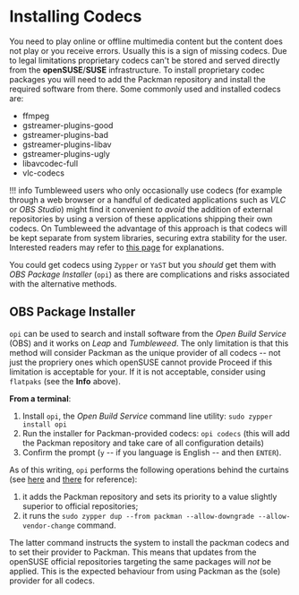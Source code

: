 # Installing Codecs 
You need to play online or offline multimedia content but the content does not play or you receive errors. Usually this is a sign of missing codecs. Due to legal limitations proprietary codecs can't be stored and served directly from the __openSUSE__/__SUSE__ infrastructure. To install proprietary codec packages you will need to add the Packman repository and install the required software from there. Some commonly used and installed codecs are:

- ffmpeg
- gstreamer-plugins-good
- gstreamer-plugins-bad
- gstreamer-plugins-libav
- gstreamer-plugins-ugly
- libavcodec-full
- vlc-codecs

!!! info
    Tumbleweed users who only occasionally use codecs (for example through a web browser or a handful of dedicated applications such as _VLC_ or _OBS Studio_) might find it convenient _to avoid_ the addition of external repositories by using a version of these applications shipping their own codecs. On Tumbleweed the advantage of this approach is that codecs will be kept separate from system libraries, securing extra stability for the user. Interested readers may refer to [this page](/alternative_procurement#flatpaks) for explanations.

You could get codecs using `Zypper` or `YaST` but you _should_ get them with _OBS Package Installer_ (`opi`) as there are complications and risks associated with the alternative methods.

## OBS Package Installer 
`opi` can be used to search and install software from the _Open Build Service_ (OBS) and it works on _Leap_ and _Tumbleweed_. The only limitation is that this method will consider Packman as the unique provider of all codecs -- not just the propriery ones which openSUSE cannot provide Proceed if this limitation is acceptable for your. If it is not acceptable, consider using `flatpaks` (see the __Info__ above).

__From a terminal__:

1. Install `opi`, the _Open Build Service_ command line utility: `sudo zypper install opi`
2. Run the installer for Packman-provided codecs: `opi codecs` (this will add the Packman repository and take care of all configuration details)
3. Confirm the prompt (`y` -- if you language is English -- and then `ENTER`).

As of this writing, `opi` performs the following operations behind the curtains (see [here](https://github.com/openSUSE/opi/blob/d880d81fb315838e17051ee518477498ee5ffd96/opi/plugins/packman.py#L15) and [there](https://github.com/openSUSE/opi/blob/d880d81fb315838e17051ee518477498ee5ffd96/opi/__init__.py#L62) for reference):

1. it adds the Packman repository and sets its priority to a value slightly superior to official repositories;
2. it runs the `sudo zypper dup --from packman --allow-downgrade --allow-vendor-change` command.

The latter command instructs the system to install the packman codecs and to set their provider to Packman. This means that updates from the openSUSE official repositories targeting the same packages will _not_ be applied. This is the expected behaviour from using Packman as the (sole) provider for all codecs.  